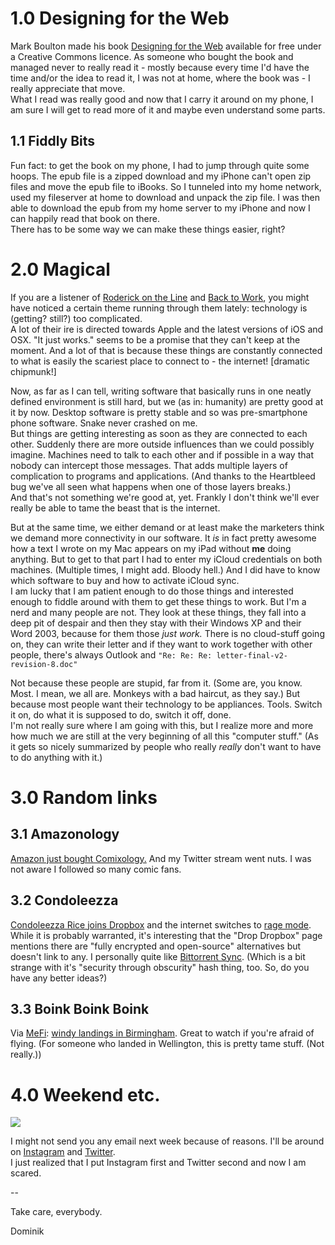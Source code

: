 # 1.0 Designing for the Web

Mark Boulton made his book [Designing for the Web](http://designingfortheweb.co.uk/) available for free under a Creative Commons licence. As someone who bought the book and managed never to really read it - mostly because every time I'd have the time and/or the idea to read it, I was not at home, where the book was - I really appreciate that move.  
What I read was really good and now that I carry it around on my phone, I am sure I will get to read more of it and maybe even understand some parts.

## 1.1 Fiddly Bits

Fun fact: to get the book on my phone, I had to jump through quite some hoops. The epub file is a zipped download and my iPhone can't open zip files and move the epub file to iBooks. So I tunneled into my home network, used my fileserver at home to download and unpack the zip file. I was then able to download the epub from my home server to my iPhone and now I can happily read that book on there.  
There has to be some way we can make these things easier, right?

# 2.0 Magical

If you are a listener of [Roderick on the Line](http://www.merlinmann.com/roderick/) and [Back to Work](http://5by5.tv/b2w), you might have noticed a certain theme running through them lately: technology is (getting? still?) too complicated.  
A lot of their ire is directed towards Apple and the latest versions of iOS and OSX. "It just works." seems to be a promise that they can't keep at the moment. And a lot of that is because these things are constantly connected to what is easily the scariest place to connect to - the internet! [dramatic chipmunk!] 

Now, as far as I can tell, writing software that basically runs in one neatly defined environment is still hard, but we (as in: humanity) are pretty good at it by now. Desktop software is pretty stable and so was pre-smartphone phone software. Snake never crashed on me.  
But things are getting interesting as soon as they are connected to each other. Suddenly there are more outside influences than we could possibly imagine. Machines need to talk to each other and if possible in a way that nobody can intercept those messages. That adds multiple layers of complication to programs and applications. (And thanks to the Heartbleed bug we've all seen what happens when one of those layers breaks.)  
And that's not something we're good at, yet. Frankly I don't think we'll ever really be able to tame the beast that is the internet.

But at the same time, we either demand or at least make the marketers think we demand more connectivity in our software. It *is* in fact pretty awesome how a text I wrote on my Mac appears on my iPad without **me** doing anything. But to get to that part I had to enter my iCloud credentials on both machines. (Multiple times, I might add. Bloody hell.) And I did have to know which software to buy and how to activate iCloud sync.  
I am lucky that I am patient enough to do those things and interested enough to fiddle around with them to get these things to work. But I'm a nerd and many people are not. They look at these things, they fall into a deep pit of despair and then they stay with their Windows XP and their Word 2003, because for them those *just work.* There is no cloud-stuff going on, they can write their letter and if they want to work together with other people, there's always Outlook and `"Re: Re: Re: letter-final-v2-revision-8.doc"`

Not because these people are stupid, far from it. (Some are, you know. Most. I mean, we all are. Monkeys with a bad haircut, as they say.) But because most people want their technology to be appliances. Tools. Switch it on, do what it is supposed to do, switch it off, done.  
I'm not really sure where I am going with this, but I realize more and more how much we are still at the very beginning of all this "computer stuff." (As it gets so nicely summarized by people who really *really* don't want to have to do anything with it.)

# 3.0 Random links

## 3.1 Amazonology

[Amazon just bought Comixology.](http://comixology.tumblr.com/post/82316305607/amazon-com-to-acquire-comixology) And my Twitter stream went nuts. I was not aware I followed so many comic fans.

## 3.2 Condoleezza

[Condoleezza Rice joins Dropbox](https://blog.dropbox.com/2014/04/growing-our-leadership-team/) and the internet switches to [rage mode](http://www.drop-dropbox.com/). While it is probably warranted, it's interesting that the "Drop Dropbox" page mentions there are "fully encrypted and open-source" alternatives but doesn't link to any. I personally quite like [Bittorrent Sync](http://www.bittorrent.com/sync). (Which is a bit strange with it's "security through obscurity" hash thing, too. So, do you have any better ideas?)

## 3.3 Boink Boink Boink

Via [MeFi](http://www.metafilter.com/138197/No-No-no-no-and-no): [windy landings in Birmingham](http://youtu.be/7P9OAng32F0). Great to watch if you're afraid of flying. (For someone who landed in Wellington, this is pretty tame stuff. (Not really.))

# 4.0 Weekend etc.

![](http://irregularity.lolproject.de/wp-content/uploads/sites/2/2014/04/doodoodoo.gif)

I might not send you any email next week because of reasons. I'll be around on [Instagram](http://instagram.com/dominik) and [Twitter](https://twitter.com/dominik).  
I just realized that I put Instagram first and Twitter second and now I am scared.

-- 

Take care, everybody.

Dominik